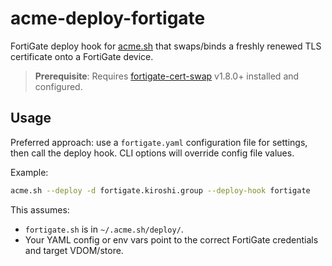 # acme-deploy-fortigate

FortiGate deploy hook for [acme.sh](https://github.com/acmesh-official/acme.sh) that swaps/binds a freshly renewed TLS certificate onto a FortiGate device.

> **Prerequisite**: Requires [fortigate-cert-swap](https://github.com/CyB0rgg/fortigate-cert-swap) v1.8.0+ installed and configured.

## Usage

Preferred approach: use a `fortigate.yaml` configuration file for settings, then call the deploy hook. CLI options will override config file values.

Example:
```bash
acme.sh --deploy -d fortigate.kiroshi.group --deploy-hook fortigate
```

This assumes:
- `fortigate.sh` is in `~/.acme.sh/deploy/`.
- Your YAML config or env vars point to the correct FortiGate credentials and target VDOM/store.
